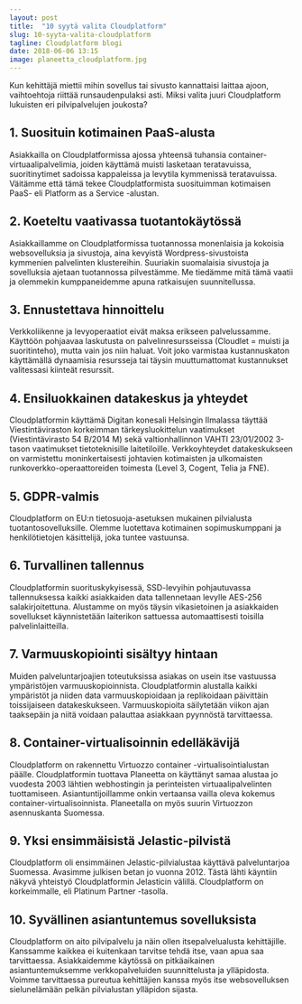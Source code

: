 ```yaml
---
layout: post
title:  "10 syytä valita Cloudplatform"
slug: 10-syyta-valita-cloudplatform
tagline: Cloudplatform blogi
date: 2018-06-06 13:15
image: planeetta_cloudplatform.jpg
---
```


Kun kehittäjä miettii mihin sovellus tai sivusto kannattaisi laittaa ajoon, vaihtoehtoja riittää runsaudenpulaksi asti. Miksi valita juuri Cloudplatform lukuisten eri pilvipalvelujen joukosta?

## 1. Suosituin kotimainen PaaS-alusta
Asiakkailla on Cloudplatformissa ajossa yhteensä tuhansia container-virtuaalipalvelimia, joiden käyttämä muisti lasketaan teratavuissa, suoritinytimet sadoissa kappaleissa ja levytila kymmenissä teratavuissa. Väitämme että tämä tekee Cloudplatformista suosituimman kotimaisen PaaS- eli Platform as a Service -alustan.

## 2. Koeteltu vaativassa tuotantokäytössä
Asiakkaillamme on Cloudplatformissa tuotannossa monenlaisia ja kokoisia websovelluksia ja sivustoja, aina kevyistä Wordpress-sivustoista kymmenien palvelinten klustereihin. Suuriakin suomalaisia sivustoja ja sovelluksia ajetaan tuotannossa pilvestämme. Me tiedämme mitä tämä vaatii ja olemmekin kumppaneidemme apuna ratkaisujen suunnitellussa.

## 3. Ennustettava hinnoittelu
Verkkoliikenne ja levyoperaatiot eivät maksa erikseen palvelussamme. Käyttöön pohjaavaa laskutusta on palvelinresursseissa (Cloudlet = muisti ja suoritinteho), mutta vain jos niin haluat. Voit joko varmistaa kustannuskaton käyttämällä dynaamisia resursseja tai täysin muuttumattomat kustannukset valitessasi kiinteät resurssit.

## 4. Ensiluokkainen datakeskus ja yhteydet
Cloudplatformin käyttämä Digitan konesali Helsingin Ilmalassa täyttää Viestintäviraston korkeimman tärkeysluokittelun vaatimukset (Viestintävirasto 54 B/2014 M) sekä valtionhallinnon VAHTI 23/01/2002 3-tason vaatimukset tietoteknisille laitetiloille. Verkkoyhteydet datakeskukseen on varmistettu moninkertaisesti johtavien kotimaisten ja ulkomaisten runkoverkko-operaattoreiden toimesta (Level 3, Cogent, Telia ja FNE).

## 5. GDPR-valmis
Cloudplatform on EU:n tietosuoja-asetuksen mukainen pilvialusta tuotantosovelluksille. Olemme luotettava kotimainen sopimuskumppani ja henkilötietojen käsittelijä, joka tuntee vastuunsa.

## 6. Turvallinen tallennus
Cloudplatformin suorituskykyisessä, SSD-levyihin pohjautuvassa tallennuksessa kaikki asiakkaiden data tallennetaan levylle AES-256 salakirjoitettuna. Alustamme on myös täysin vikasietoinen ja asiakkaiden sovellukset käynnistetään laiterikon sattuessa automaattisesti toisilla palvelinlaitteilla.

## 7. Varmuuskopiointi sisältyy hintaan
Muiden palveluntarjoajien toteutuksissa asiakas on usein itse vastuussa ympäristöjen varmuuskopioinnista. Cloudplatformin alustalla kaikki ympäristöt ja niiden data varmuuskopioidaan ja replikoidaan päivittäin toissijaiseen datakeskukseen. Varmuuskopioita säilytetään viikon ajan taaksepäin ja niitä voidaan palauttaa asiakkaan pyynnöstä tarvittaessa.

## 8. Container-virtualisoinnin edelläkävijä
Cloudplatform on rakennettu Virtuozzo container -virtualisointialustan päälle. Cloudplatformin tuottava Planeetta on käyttänyt samaa alustaa jo vuodesta 2003 lähtien webhostingin ja perinteisten virtuaalipalvelinten tuottamiseen. Asiantuntijoillamme onkin vertaansa vailla oleva kokemus container-virtualisoinnista. Planeetalla on myös suurin Virtuozzon asennuskanta Suomessa.

## 9. Yksi ensimmäisistä Jelastic-pilvistä
Cloudplatform oli ensimmäinen Jelastic-pilvialustaa käyttävä palveluntarjoa Suomessa. Avasimme julkisen betan jo vuonna 2012. Tästä lähti käyntiin näkyvä yhteistyö Cloudplatformin Jelasticin välillä. Cloudplatform on korkeimmalle, eli Platinum Partner -tasolla.

## 10. Syvällinen asiantuntemus sovelluksista
Cloudplatform on aito pilvipalvelu ja näin ollen itsepalvelualusta kehittäjille. Kanssamme kaikkea ei kuitenkaan tarvitse tehdä itse, vaan apua saa tarvittaessa. Asiakkaidemme käytössä on pitkäaikainen asiantuntemuksemme verkkopalveluiden suunnittelusta ja ylläpidosta. Voimme tarvittaessa pureutua kehittäjien kanssa myös itse websovelluksen sielunelämään pelkän pilvialustan ylläpidon sijasta.
